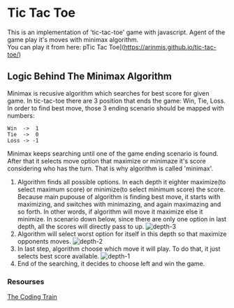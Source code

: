 # Tic Tac Toe 
This is an implementation of 'tic-tac-toe' game with javascript.
Agent of the game play it's moves with minimax algorithm.  
You can play it from here: pTic Tac Toe](https://arinmis.github.io/tic-tac-toe/)

## Logic Behind The Minimax Algorithm

Minimax is recusive algorithm which searches for best score for given game. In tic-tac-toe there are 3 position that ends the game: Win, Tie, Loss.
In order to find best move, those 3 ending scenario should be mapped with numbers:
  
    Win  ->  1
    Tie  ->  0
    Loss -> -1

Minimax keeps searching until one of the game ending scenario is found. After that it selects move option that maximize or minimaze it's score considering who has the turn. That is why algorithm is called 'minimax'.
  

1. Algorithm finds all possible options. In each depth it eighter maximize(to select maximum score) or minimize(to select minimum score) the score. Because main pupouse of algorithm is finding best move, it starts with maximizing, and switches with minimazing, and again maximazing and so forth. In other words, if algorithm will move it maximize else it minimize. In scenario down below, since there are only one option in last depth, all the scores will directly pass to up.
![depth-3](https://user-images.githubusercontent.com/56651041/131475596-69f28772-a661-4957-b819-485040d743a5.png)
2. Algorithm will select worst option for itself in this depth so that maximize opponents moves.
![depth-2 ](https://user-images.githubusercontent.com/56651041/131475602-f5aa726e-de5a-41cc-8363-8239595b7248.png)
3. In last step, algorithm choose which move it will play. To do that, it just selects best score available.
![depth-1](https://user-images.githubusercontent.com/56651041/131475601-04c05035-861f-4649-b8fd-d988aafa83a7.png)
4. End of the searching, it decides to choose left and win the game.



### Resourses
  [The Coding Train](https://www.youtube.com/watch?v=trKjYdBASyQ&ab_channel=TheCodingTrain)

